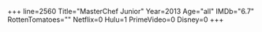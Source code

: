 +++
line=2560
Title="MasterChef Junior"
Year=2013
Age="all"
IMDb="6.7"
RottenTomatoes=""
Netflix=0
Hulu=1
PrimeVideo=0
Disney=0
+++

